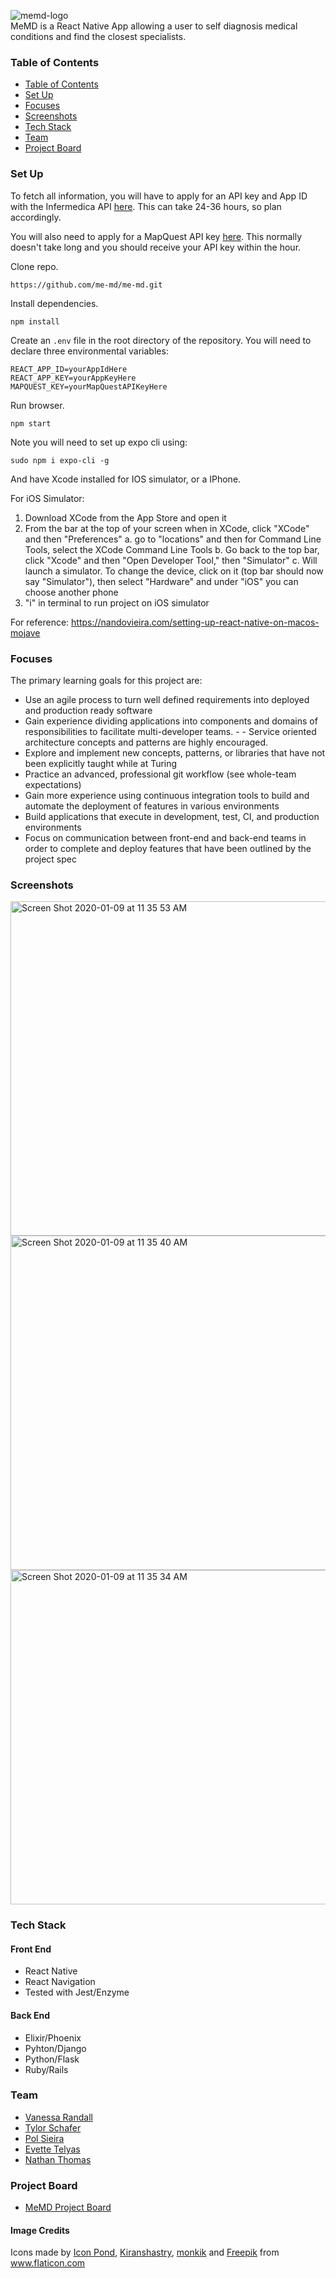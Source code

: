 ![memd-logo](https://i.ibb.co/rkRkYMS/github-banner.png)<br>
MeMD is a React Native App allowing a user to self diagnosis medical conditions and find the closest specialists.

### Table of Contents

<!--ts-->
   * [Table of Contents](#table-of-contents)
   * [Set Up](#set-up)
   * [Focuses](#focuses)
   * [Screenshots](#screenshots)
   * [Tech Stack](#tech-stack)
   * [Team](#team)
   * [Project Board](#project-board)
   
<!--te-->

### Set Up

To fetch all information, you will have to apply for an API key and App ID with the Infermedica API [here](https://developer.infermedica.com/signup). This can take 24-36 hours, so plan accordingly.

You will also need to apply for a MapQuest API key [here](https://developer.mapquest.com/plan_purchase/steps/business_edition/business_edition_free/register). This normally doesn't take long and you should receive your API key within the hour.

Clone repo.
```
https://github.com/me-md/me-md.git
```
Install dependencies.
```
npm install
```

Create an `.env` file in the root directory of the repository.
  You will need to declare three environmental variables:
```
REACT_APP_ID=yourAppIdHere
REACT_APP_KEY=yourAppKeyHere
MAPQUEST_KEY=yourMapQuestAPIKeyHere
```

Run browser.
```
npm start
```

Note you will need to set up expo cli using:
```
sudo npm i expo-cli -g
```

And have Xcode installed for IOS simulator, or a IPhone.

For iOS Simulator:
1. Download XCode from the App Store and open it
2. From the bar at the top of your screen when in XCode, click "XCode" and then "Preferences"
  a. go to "locations" and then for Command Line Tools, select the XCode Command Line Tools
  b. Go back to the top bar, click "Xcode" and then "Open Developer Tool," then "Simulator"
  c. Will launch a simulator. To change the device, click on it (top bar should now say "Simulator"), then select "Hardware" and under "iOS" you can choose another phone
3. "i" in terminal to run project on iOS simulator

For reference: https://nandovieira.com/setting-up-react-native-on-macos-mojave


### Focuses

The primary learning goals for this project are:

- Use an agile process to turn well defined requirements into deployed and production ready software
- Gain experience dividing applications into components and domains of responsibilities to facilitate multi-developer teams. -  - Service oriented architecture concepts and patterns are highly encouraged.
- Explore and implement new concepts, patterns, or libraries that have not been explicitly taught while at Turing
- Practice an advanced, professional git workflow (see whole-team expectations)
- Gain more experience using continuous integration tools to build and automate the deployment of features in various environments
- Build applications that execute in development, test, CI, and production environments
- Focus on communication between front-end and back-end teams in order to complete and deploy features that have been outlined by the project spec

### Screenshots

<img width="535" alt="Screen Shot 2020-01-09 at 11 35 53 AM" src="https://user-images.githubusercontent.com/25589695/72379016-775cea00-370a-11ea-9c20-4501c88bc2e2.png">
<img width="535" alt="Screen Shot 2020-01-09 at 11 35 40 AM" src="https://user-images.githubusercontent.com/25589695/72379018-788e1700-370a-11ea-862f-2ce72fc3e0f2.png">
<img width="535" alt="Screen Shot 2020-01-09 at 11 35 34 AM" src="https://user-images.githubusercontent.com/25589695/72379021-79bf4400-370a-11ea-8dfa-fc9dc33e0c1e.png">


### Tech Stack

#### Front End
- React Native
- React Navigation
- Tested with Jest/Enzyme

#### Back End
- Elixir/Phoenix
- Pyhton/Django
- Python/Flask
- Ruby/Rails


### Team
- [Vanessa Randall](https://github.com/vrandall66)
- [Tylor Schafer](https://github.com/tylorschafer)
- [Pol Sieira](https://github.com/polsieira)
- [Evette Telyas](https://github.com/evettetelyas)
- [Nathan Thomas](https://github.com/nathangthomas)

### Project Board
- [MeMD Project Board](https://github.com/orgs/me-md/projects/1)

#### Image Credits

Icons made by <a href="https://www.flaticon.com/authors/popcorns-arts" title="Icon Pond">Icon Pond</a>, <a href="https://www.flaticon.com/authors/kiranshastry" title="Kiranshastry">Kiranshastry</a>, <a href="https://www.flaticon.com/authors/monkik" title="monkik">monkik</a> and <a href="https://www.flaticon.com/authors/freepik" title="Freepik">Freepik</a> from <a href="https://www.flaticon.com/" title="Flaticon">www.flaticon.com</a>
